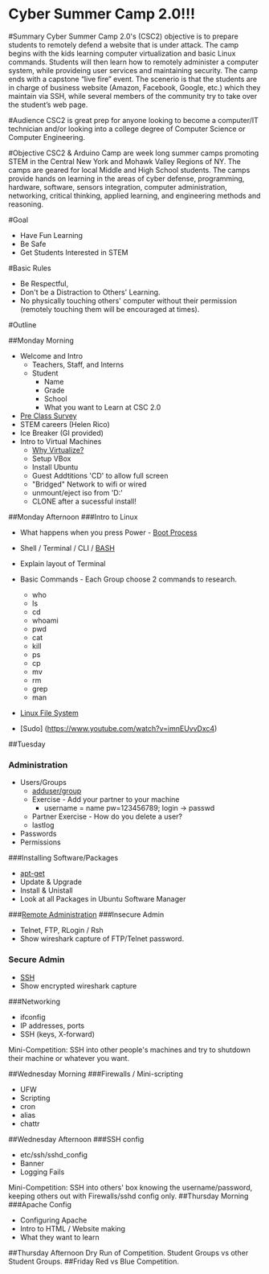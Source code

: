 Cyber Summer Camp 2.0!!!
============

#Summary
Cyber Summer Camp 2.0's (CSC2) objective is to prepare students to remotely defend a website that is under attack. The camp begins with the kids learning computer virtualization and basic Linux commands. Students will then learn how to remotely administer a computer system, while provideing user services and maintaining security. The camp ends with a capstone “live fire” event. The scenerio is that the students are in charge of business website (Amazon, Facebook, Google, etc.) which they  maintain via SSH, while several members of the community try to take over the student’s web page. 


#Audience
CSC2 is great prep for anyone looking to become a computer/IT technician and/or looking into a college degree of Computer Science or Computer Engineering.

#Objective
CSC2 & Arduino Camp are week long summer camps promoting STEM in the Central New York and Mohawk Valley Regions of NY. The camps are geared for local Middle and High School students. The camps provide hands on learning in the areas of cyber defense, programming, hardware, software, sensors integration, computer administration, networking, critical thinking, applied learning, and engineering methods and reasoning.


#Goal
- Have Fun Learning
- Be Safe
- Get Students Interested in STEM

#Basic Rules
- Be Respectful,
- Don't be a Distraction to Others' Learning.
- No physically touching others' computer without their permission (remotely touching them will be encouraged at times).

#Outline

##Monday Morning
- Welcome and Intro
  - Teachers, Staff, and Interns
  - Student
    - Name
    - Grade
    - School
    - What you want to Learn at CSC 2.0
- [Pre Class Survey](https://docs.google.com/forms/d/1VtP-kvhPFHNdI_1Cq4iaL6KvBECw6ELLojxanqi_wFA/viewform)
- STEM careers (Helen Rico)
- Ice Breaker (GI provided)
- Intro to Virtual Machines
  - [Why Virtualize?](https://www.youtube.com/watch?v=N4buO79A22w)
  - Setup  VBox
  - Install Ubuntu
  - Guest Addtitions 'CD' to allow full screen
  - "Bridged" Network to wifi or wired
  - unmount/eject iso from 'D:\'
  - CLONE after a sucessful install!


##Monday Afternoon
###Intro to Linux
- What happens when you press Power -  [Boot Process](https://www.youtube.com/watch?v=ZtVpz5VWjAs)
- Shell / Terminal / CLI / [BASH](https://www.youtube.com/watch?v=NjSgH-hcsbg)
- Explain layout of Terminal 
- Basic Commands - Each Group choose 2 commands to research.
  - who
  - ls
  - cd
  - whoami
  - pwd
  - cat
  - kill
  - ps
  - cp
  - mv
  - rm
  - grep
  - man

- [Linux File System](https://www.youtube.com/watch?v=2qQTXp4rBEE)
- [Sudo] (https://www.youtube.com/watch?v=imnEUvvDxc4)

##Tuesday
### Administration
- Users/Groups
  - [adduser/group](https://www.youtube.com/watch?v=-OzmiIPOTxI)
  - Exercise - Add your partner to your machine
    - username = name pw=123456789; login -> passwd
  - Partner Exercise - How do you delete a user?
  - lastlog
- Passwords
- Permissions

###Installing Software/Packages
- [apt-get](https://www.youtube.com/watch?v=p0k6Ok-Xuqw)
- Update & Upgrade
- Install & Unistall
- Look at all Packages in Ubuntu Software Manager

###[Remote Administration](https://www.youtube.com/watch?v=o-W_mDGX1bY)
###Insecure Admin
- Telnet, FTP, RLogin / Rsh
- Show wireshark capture of FTP/Telnet password.

### Secure Admin
- [SSH](https://www.youtube.com/watch?v=_HBOM7Zq61E)
- Show encrypted wireshark capture

###Networking
- ifconfig
- IP addresses, ports
- SSH (keys, X-forward)

Mini-Competition: SSH into other people's machines and try to shutdown their machine or whatever you want.

##Wednesday Morning
###Firewalls / Mini-scripting
- UFW
- Scripting
- cron
- alias
- chattr

##Wednesday Afternoon
###SSH config
- etc/ssh/sshd\_config
- Banner
- Logging Fails

Mini-Competition: SSH into others' box knowing the username/password, keeping others out with Firewalls/sshd config only.
##Thursday Morning
###Apache Config
- Configuring Apache
- Intro to HTML / Website making
- What they want to learn

##Thursday Afternoon
Dry Run of Competition. Student Groups vs other Student Groups.
##Friday
Red vs Blue Competition. 
